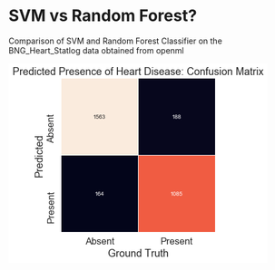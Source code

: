 SVM vs Random Forest?
====================

Comparison of SVM and Random Forest Classifier on the BNG_Heart_Statlog data obtained from openml

![Starting Poing](1.png) 